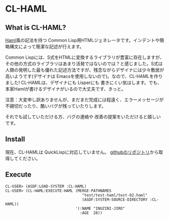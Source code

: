 # CL-HAML

## What is CL-HAML?

[Haml](http://haml-lang.com/ "Haml")風の記法を持つ Common Lisp用HTMLジェネレータです。インデントや簡略構文によって簡潔な記述が行えます。

Common Lispには、S式をHTMLに変換するライブラリが豊富に存在しますが、その他の方式のライブラリはあまり活発ではないのでは？と感じました。S式は人類の発明した最も優れた記述方法ですが、残念ながらデザイナには少々敷居が高いようです(デザイナは Emacsを使用しないので)。なので、CL-HAMLを作りました! CL-HAMLは、デザイナにも Lisperにも 書きにくい気はします。でも、本家Hamlが書けるデザイナがいるので大丈夫です、きっと。

注意：大変申し訳ありませんが、まだまだ完成には程遠く、エラーメッセージが不親切だったり、酷いバグが残っていたりします。

それでも試していただける方、バグの連絡や 改善の提案をいただけると嬉しいです。

## Install

現在、CL-HAMLは QuickLispに対応していません。
[githubのリポジトリ](https://github.com/Unspeakable/cl-haml)から取得してください。

## Execute

    CL-USER> (ASDF:LOAD-SYSTEM :CL-HAML)
    CL-USER> (CL-HAML:EXECUTE-HAML (MERGE-PATHNAMES
                                      "test/test-haml/test-02.haml"
                                      (ASDF:SYSTEM-SOURCE-DIRECTORY :CL-HAML))
                                   '(:NAME "INUZINI-JIRO"
                                     :AGE  28))

